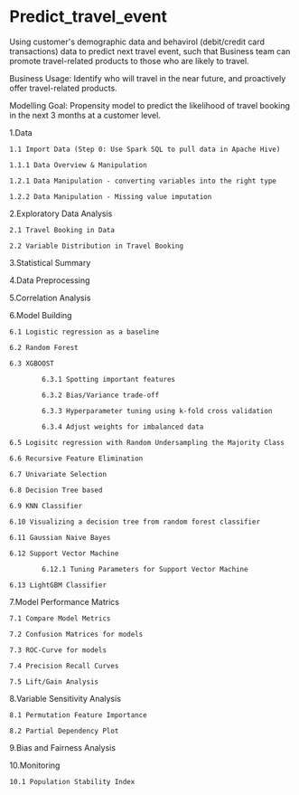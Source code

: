 # Predict_travel_event
Using customer's demographic data and behavirol (debit/credit card transactions) data to predict next travel event, such that Business team can promote travel-related products to those who are likely to travel.

Business Usage: Identify who will travel in the near future, and proactively offer travel-related products.

Modelling Goal: Propensity model to predict the likelihood of travel booking in the next 3 months at a customer level.

1.Data

  	1.1 Import Data (Step 0: Use Spark SQL to pull data in Apache Hive) 
	
  	1.1.1 Data Overview & Manipulation 
	
  	1.2.1 Data Manipulation - converting variables into the right type
	
	1.2.2 Data Manipulation - Missing value imputation 
	
	
2.Exploratory Data Analysis 

  	2.1 Travel Booking in Data
	
  	2.2 Variable Distribution in Travel Booking
	
	
3.Statistical Summary

4.Data Preprocessing

5.Correlation Analysis

6.Model Building

  	6.1 Logistic regression as a baseline 
	
  	6.2 Random Forest
	
  	6.3 XGBOOST
	
    		6.3.1 Spotting important features
		
    		6.3.2 Bias/Variance trade-off
		
			6.3.3 Hyperparameter tuning using k-fold cross validation
		
			6.3.4 Adjust weights for imbalanced data
		
 	6.5 Logisitc regression with Random Undersampling the Majority Class
	
  	6.6 Recursive Feature Elimination 
	
  	6.7 Univariate Selection
	
  	6.8 Decision Tree based
	
  	6.9 KNN Classifier
	
  	6.10 Visualizing a decision tree from random forest classifier
	
  	6.11 Gaussian Naive Bayes
	
  	6.12 Support Vector Machine
	
    		6.12.1 Tuning Parameters for Support Vector Machine
		
  	6.13 LightGBM Classifier
	

7.Model Performance Matrics

  	7.1 Compare Model Metrics 
	
  	7.2 Confusion Matrices for models
	
  	7.3 ROC-Curve for models
	
  	7.4 Precision Recall Curves
	
  	7.5 Lift/Gain Analysis


8.Variable Sensitivity Analysis 

  	8.1 Permutation Feature Importance
	
  	8.2 Partial Dependency Plot
	

9.Bias and Fairness Analysis


10.Monitoring 

  	10.1 Population Stability Index 


